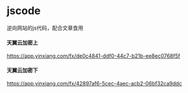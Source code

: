 # jscode
逆向网站的js代码，配合文章食用

#### 天翼云加密上
https://app.yinxiang.com/fx/de0c4841-ddf0-44c7-b21b-ee8ec0768f5f
#### 天翼云加密下
https://app.yinxiang.com/fx/42897af6-5cec-4aec-acb2-06bf32ca9ddc
